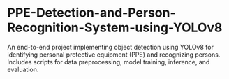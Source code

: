 # PPE-Detection-and-Person-Recognition-System-using-YOLOv8
An end-to-end project implementing object detection using YOLOv8 for identifying personal protective equipment (PPE) and recognizing persons. Includes scripts for data preprocessing, model training, inference, and evaluation.
